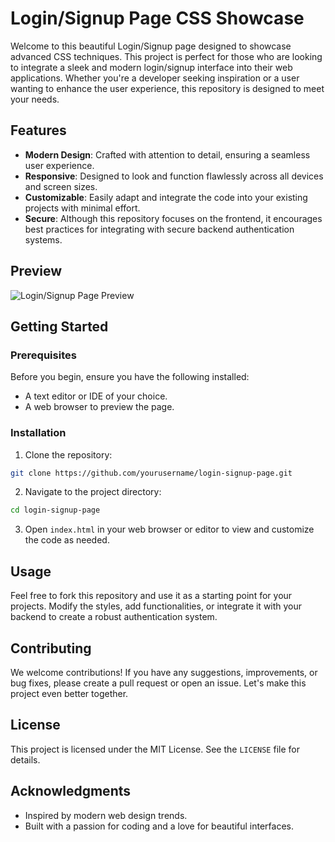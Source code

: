 # Login/Signup Page CSS Showcase

Welcome to this beautiful Login/Signup page designed to showcase advanced CSS techniques. This project is perfect for those who are looking to integrate a sleek and modern login/signup interface into their web applications. Whether you're a developer seeking inspiration or a user wanting to enhance the user experience, this repository is designed to meet your needs.

## Features

- **Modern Design**: Crafted with attention to detail, ensuring a seamless user experience.
- **Responsive**: Designed to look and function flawlessly across all devices and screen sizes.
- **Customizable**: Easily adapt and integrate the code into your existing projects with minimal effort.
- **Secure**: Although this repository focuses on the frontend, it encourages best practices for integrating with secure backend authentication systems.

## Preview

![Login/Signup Page Preview](preview.png)

## Getting Started

### Prerequisites

Before you begin, ensure you have the following installed:

- A text editor or IDE of your choice.
- A web browser to preview the page.

### Installation

1. Clone the repository:

```bash
git clone https://github.com/yourusername/login-signup-page.git
```

2. Navigate to the project directory:

```bash
cd login-signup-page
```

3. Open `index.html` in your web browser or editor to view and customize the code as needed.

## Usage

Feel free to fork this repository and use it as a starting point for your projects. Modify the styles, add functionalities, or integrate it with your backend to create a robust authentication system.

## Contributing

We welcome contributions! If you have any suggestions, improvements, or bug fixes, please create a pull request or open an issue. Let's make this project even better together.

## License

This project is licensed under the MIT License. See the `LICENSE` file for details.

## Acknowledgments

- Inspired by modern web design trends.
- Built with a passion for coding and a love for beautiful interfaces.
